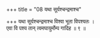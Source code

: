 +++
title = "08 यथा सूर्यश्चन्द्रमाश्च"

+++
यथा सूर्यश्चन्द्रमाश्च विश्वा भूता विपश्यतः ।  
एवा वि पश्य तान् त्वमघायुर्मोम्प गादिह ॥ ९ ॥